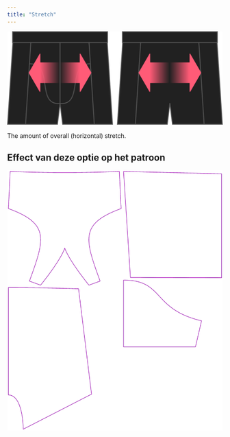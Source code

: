 ```yaml
---
title: "Stretch"
---
```


![The stretch option on Bruce](./stretch.svg)

The amount of overall (horizontal) stretch.

## Effect van deze optie op het patroon

![This image shows the effect of this option by superimposing several variants that have a different value for this option](bruce_stretch_sample.svg "Effect of this option on the pattern")
